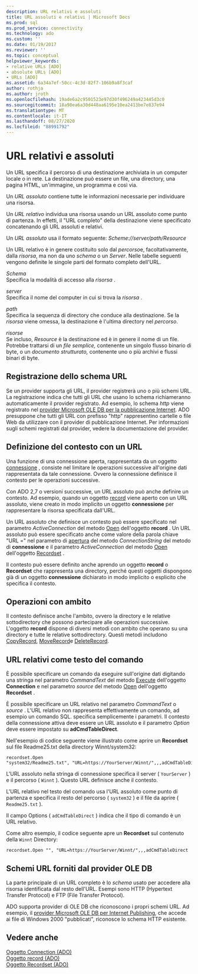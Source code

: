 ```yaml
---
description: URL relativi e assoluti
title: URL assoluti e relativi | Microsoft Docs
ms.prod: sql
ms.prod_service: connectivity
ms.technology: ado
ms.custom: ''
ms.date: 01/19/2017
ms.reviewer: ''
ms.topic: conceptual
helpviewer_keywords:
- relative URLs [ADO]
- absolute URLs [ADO]
- URLs [ADO]
ms.assetid: 6a34a7ef-50cc-4c3d-82f7-106b9a8f3caf
author: rothja
ms.author: jroth
ms.openlocfilehash: 19ade6a2c9501523e97d30f496249a423445d3c0
ms.sourcegitcommit: 18a98ea6a30d448aa6195e10ea2413be7e837e94
ms.translationtype: MT
ms.contentlocale: it-IT
ms.lasthandoff: 08/27/2020
ms.locfileid: "88991792"
---
```

# <a name="absolute-and-relative-urls"></a>URL relativi e assoluti
Un URL specifica il percorso di una destinazione archiviata in un computer locale o in rete. La destinazione può essere un file, una directory, una pagina HTML, un'immagine, un programma e così via.  
  
 Un *URL assoluto* contiene tutte le informazioni necessarie per individuare una risorsa.  
  
 Un *URL relativo* individua una risorsa usando un URL assoluto come punto di partenza. In effetti, il "URL completo" della destinazione viene specificato concatenando gli URL assoluti e relativi.  
  
 Un *URL assoluto* usa il formato seguente: *Scheme://server/path/Resource*  
  
 Un URL relativo è in genere costituito solo dal *percorso*e, facoltativamente, dalla *risorsa*, ma non da uno *schema* o un *Server*. Nelle tabelle seguenti vengono definite le singole parti del formato completo dell'URL.  
  
 *Schema*  
 Specifica la modalità di accesso alla *risorsa* .  
  
 *server*  
 Specifica il nome del computer in cui si trova la *risorsa* .  
  
 *path*  
 Specifica la sequenza di directory che conduce alla destinazione. Se la *risorsa* viene omessa, la destinazione è l'ultima directory nel *percorso*.  
  
 *risorse*  
 Se incluso, *Resource* è la destinazione ed è in genere il nome di un file. Potrebbe trattarsi di un *file semplice,* contenente un singolo flusso binario di byte, o un *documento strutturato,* contenente uno o più archivi e flussi binari di byte.  
  
## <a name="url-scheme-registration"></a>Registrazione dello schema URL  
 Se un provider supporta gli URL, il provider registrerà uno o più schemi URL. La registrazione indica che tutti gli URL che usano lo schema richiameranno automaticamente il provider registrato. Ad esempio, lo schema *http* viene registrato nel [provider Microsoft OLE DB per la pubblicazione Internet](../appendixes/microsoft-ole-db-provider-for-internet-publishing.md). ADO presuppone che tutti gli URL con prefisso "http" rappresentino cartelle o file Web da utilizzare con il provider di pubblicazione Internet. Per informazioni sugli schemi registrati dal provider, vedere la documentazione del provider.  
  
## <a name="defining-context-with-a-url"></a>Definizione del contesto con un URL  
 Una funzione di una connessione aperta, rappresentata da un oggetto [connessione](../../reference/ado-api/connection-object-ado.md) , consiste nel limitare le operazioni successive all'origine dati rappresentata da tale connessione. Ovvero la connessione definisce il contesto per le operazioni successive.  
  
 Con ADO 2,7 o versioni successive, un URL assoluto può anche definire un contesto. Ad esempio, quando un oggetto [record](../../reference/ado-api/record-object-ado.md) viene aperto con un URL assoluto, viene creato in modo implicito un oggetto **connessione** per rappresentare la risorsa specificata dall'URL.  
  
 Un URL assoluto che definisce un contesto può essere specificato nel parametro *ActiveConnection* del metodo [Open](../../reference/ado-api/open-method-ado-record.md) dell'oggetto **record** . Un URL assoluto può essere specificato anche come valore della parola chiave "URL =" nel parametro di [apertura](../../reference/ado-api/open-method-ado-connection.md) del metodo *ConnectionString* del metodo di **connessione** e il parametro *ActiveConnection* del metodo [Open](../../reference/ado-api/open-method-ado-recordset.md) dell'oggetto [Recordset](../../reference/ado-api/recordset-object-ado.md) .  
  
 Il contesto può essere definito anche aprendo un oggetto **record** o **Recordset** che rappresenta una directory, perché questi oggetti dispongono già di un oggetto **connessione** dichiarato in modo implicito o esplicito che specifica il contesto.  
  
## <a name="scoped-operations"></a>Operazioni con ambito  
 Il contesto definisce anche l'ambito, ovvero la directory e le relative sottodirectory che possono partecipare alle operazioni successive. L'oggetto **record** dispone di diversi metodi con ambito che operano su una directory e tutte le relative sottodirectory. Questi metodi includono [CopyRecord](../../reference/ado-api/copyrecord-method-ado.md), [MoveRecord](../../reference/ado-api/moverecord-method-ado.md)e [DeleteRecord](../../reference/ado-api/deleterecord-method-ado.md).  
  
## <a name="relative-urls-as-command-text"></a>URL relativi come testo del comando  
 È possibile specificare un comando da eseguire sull'origine dati digitando una stringa nel parametro *CommandText* del metodo [Execute](../../reference/ado-api/execute-method-ado-connection.md) dell'oggetto **Connection** e nel parametro *source* del metodo [Open](../../reference/ado-api/open-method-ado-recordset.md) dell'oggetto **Recordset** .  
  
 È possibile specificare un URL relativo nel parametro *CommandText* o *source* . L'URL relativo non rappresenta effettivamente un comando, ad esempio un comando SQL. specifica semplicemente i parametri. Il contesto della connessione attiva deve essere un URL assoluto e il parametro *Option* deve essere impostato su **adCmdTableDirect**.  
  
 Nell'esempio di codice seguente viene illustrato come aprire un **Recordset** sul file Readme25.txt della directory Winnt/system32:  
  
```  
recordset.Open "system32/Readme25.txt", "URL=https://YourServer/Winnt/",,,adCmdTableDirect  
```  
  
 L'URL assoluto nella stringa di connessione specifica il server ( `YourServer` ) e il percorso ( `Winnt` ). Questo URL definisce anche il contesto.  
  
 L'URL relativo nel testo del comando usa l'URL assoluto come punto di partenza e specifica il resto del percorso ( `system32` ) e il file da aprire ( `Readme25.txt` ).  
  
 Il campo Options ( `adCmdTableDirect` ) indica che il tipo di comando è un URL relativo.  
  
 Come altro esempio, il codice seguente apre un **Recordset** sul contenuto della `Winnt` Directory:  
  
```  
recordset.Open "", "URL=https://YourServer/Winnt/",,,adCmdTableDirect  
```  
  
## <a name="ole-db-provider-supplied-url-schemes"></a>Schemi URL forniti dal provider OLE DB  
 La parte principale di un URL completo è lo *schema* usato per accedere alla risorsa identificata dal resto dell'URL. Esempi sono HTTP (Hypertext Transfer Protocol) e FTP (File Transfer Protocol).  
  
 ADO supporta provider di OLE DB che riconoscono i propri schemi URL. Ad esempio, il [provider Microsoft OLE DB per Internet Publishing](../appendixes/microsoft-ole-db-provider-for-internet-publishing.md)*,* che accede ai file di Windows 2000 "pubblicati", riconosce lo schema HTTP esistente.  
  
## <a name="see-also"></a>Vedere anche  
 [Oggetto Connection (ADO)](../../reference/ado-api/connection-object-ado.md)   
 [Oggetto record (ADO)](../../reference/ado-api/record-object-ado.md)   
 [Oggetto Recordset (ADO)](../../reference/ado-api/recordset-object-ado.md)